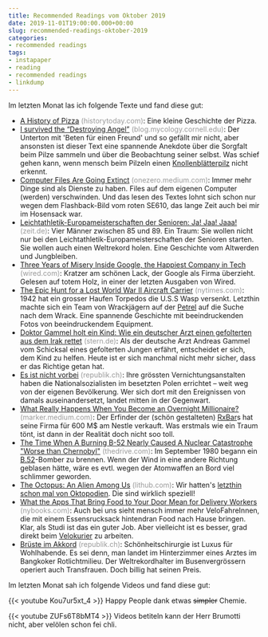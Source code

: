 ```yaml
---
title: Recommended Readings vom Oktober 2019
date: 2019-11-01T19:00:00.000+00:00
slug: recommended-readings-oktober-2019
categories:
- recommended readings
tags:
- instapaper
- reading
- recommended readings
- linkdump
---
```


Im letzten Monat las ich folgende Texte und fand diese gut:

- [A History of Pizza](https://www.historytoday.com/archive/historians-cookbook/history-pizza) <span style="color: #999999;">(historytoday.com)</span>: Eine kleine Geschichte der Pizza.
- [I survived the “Destroying Angel”](http://blog.mycology.cornell.edu/2006/11/22/i-survived-the-destroying-angel/) <span style="color: #999999;">(blog.mycology.cornell.edu)</span>: Der Unterton mit 'Beten für einen Freund' und so gefällt mir nicht, aber ansonsten ist dieser Text eine spannende Anekdote über die Sorgfalt beim Pilze sammeln und über die Beobachtung seiner selbst. Was schief gehen kann, wenn mensch beim Pilzeln einen [Knollenblätterpilz](https://de.wikipedia.org/wiki/Kegelhütiger_Knollenblätterpilz) nicht erkennt.
- [Computer Files Are Going Extinct](https://onezero.medium.com/the-death-of-the-computer-file-doc-43cb028c0506) <span style="color: #999999;">(onezero.medium.com)</span>: Immer mehr Dinge sind als Dienste zu haben. Files auf dem eigenen Computer (werden) verschwinden. Und das lesen des Textes lohnt sich schon nur wegen dem Flashback-Bild vom roten SE610, das lange Zeit auch bei mir im Hosensack war.
- [Leichtathletik-Europameisterschaften der Senioren: Ja! Jaa! Jaaa!](https://www.zeit.de/2019/40/leichtathletik-europameisterschaften-senioren-weltrekord-altwerden) <span style="color: #999999;">(zeit.de)</span>: Vier Männer zwischen 85 und 89. Ein Traum: Sie wollen nicht nur bei den Leichtathletik-Europameisterschaften der Senioren starten. Sie wollen auch einen Weltrekord holen. Eine Geschichte vom Altwerden und Jungbleiben.
- [Three Years of Misery Inside Google, the Happiest Company in Tech](https://www.wired.com/story/inside-google-three-years-misery-happiest-company-tech/) <span style="color: #999999;">(wired.com)</span>: Kratzer am schönen Lack, der Google als Firma überzieht. Gelesen auf totem Holz, in einer der letzten Ausgaben von Wired.
- [The Epic Hunt for a Lost World War II Aircraft Carrier](https://www.nytimes.com/2019/03/13/magazine/uss-wasp-lost-world-war-ii-aircraft-carrier.html) <span style="color: #999999;">(nytimes.com)</span>: 1942 hat ein grosser Haufen Torpedos die U.S.S Wasp versenkt. Letzthin machte sich ein Team von Wrackjägern auf der [Petrel](https://en.wikipedia.org/wiki/RV_Petrel) auf die Suche nach dem Wrack. Eine spannende Geschichte mit beeindruckenden Fotos von beeindruckendem Equipment.
- [Doktor Gammel holt ein Kind: Wie ein deutscher Arzt einen gefolterten aus dem Irak rettet](https://www.stern.de/panorama/weltgeschehen/doktor-gammel-holt-ein-kind--wie-ein-deutscher-arzt-einen-gefolterten-aus-dem-irak-rettet-8906474.html) <span style="color: #999999;">(stern.de)</span>: Als der deutsche Arzt Andreas Gammel vom Schicksal eines gefolterten Jungen erfährt, entscheidet er sich, dem Kind zu helfen. Heute ist er sich manchmal nicht mehr sicher, dass er das Richtige getan hat.
- [Es ist nicht vorbei](https://www.republik.ch/2019/09/28/es-ist-nicht-vorbei) <span style="color: #999999;">(republik.ch)</span>: Ihre grössten Vernichtungs­anstalten haben die National­sozialisten im besetzten Polen errichtet – weit weg von der eigenen Bevölkerung. Wer sich dort mit den Ereignissen von damals auseinandersetzt, landet mitten in der Gegenwart.
- [What Really Happens When You Become an Overnight Millionaire?](https://marker.medium.com/what-really-happens-when-you-become-an-overnight-millionaire-acac42990175) <span style="color: #999999;">(marker.medium.com)</span>: Der Erfinder der (schön gestalteten) [RxBar](https://www.rxbar.com)s hat seine Firma für 600 M$ am Nestle verkauft. Was erstmals wie ein Traum tönt, ist dann in der Realität doch nicht soo toll.
- [The Time When A Burning B-52 Nearly Caused A Nuclear Catastrophe "Worse than Chernobyl"](https://www.thedrive.com/the-war-zone/29945/the-time-when-a-burning-b-52-nearly-caused-a-nuclear-catastrophe-worse-than-chernobyl) <span style="color: #999999;">(thedrive.com)</span>: Im September 1980 begann ein [B.52](https://en.wikipedia.org/wiki/Boeing_B-52_Stratofortress)-Bomber zu brennen. Wenn der Wind in eine andere Richtung geblasen hätte, wäre es evtl. wegen der Atomwaffen an Bord viel schlimmer geworden.
- [The Octopus: An Alien Among Us](https://lithub.com/the-octopus-an-alien-among-us/) <span style="color: #999999;">(lithub.com)</span>: Wir hatten's [letzthin schon mal von Oktopodien](/2019/09/01/recommended-readings-august-2019/). Die sind wirklich speziell!
- [What the Apps That Bring Food to Your Door Mean for Delivery Workers](https://www.nybooks.com/daily/2019/09/20/what-the-apps-that-bring-food-to-your-door-mean-for-delivery-workers/) <span style="color: #999999;">(nybooks.com)</span>: Auch bei uns sieht mensch immer mehr VeloFahreInnen, die mit einem Essensrucksack hintendran Food nach Hause bringen. Klar, als Studi ist das ein guter Job. Aber vielleicht ist es besser, grad direkt beim [Velokurier](https://www.velokurierbern.ch/) zu arbeiten.
- [Brüste im Akkord](https://www.republik.ch/2019/09/05/brueste-im-akkord) <span style="color: #999999;">(republik.ch)</span>: Schönheitschirurgie ist Luxus für Wohlhabende. Es sei denn, man landet im Hinterzimmer eines Arztes im Bangkoker Rotlicht­milieu. Der Weltrekordhalter im Busen­vergrössern operiert auch Transfrauen. Doch billig hat seinen Preis.

Im letzten Monat sah ich folgende Videos und fand diese gut:

{{< youtube Kou7ur5xt_4 >}}
Happy People dank etwas <del>simpler</del> Chemie.

{{< youtube ZUFs6T8bMT4 >}}
Videos betiteln kann der Herr Brumotti nicht, aber velölen schon fei chli.
